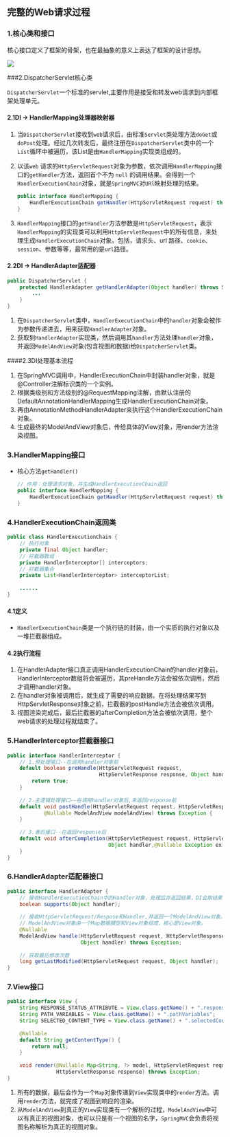 ## 完整的Web请求过程

### 1.核心类和接口

核心接口定义了框架的骨架，也在最抽象的意义上表达了框架的设计思想。

![](https://javanote.oss-cn-shenzhen.aliyuncs.com/5_MVC接口处理流程.png)

###2.DispatcherServlet核心类

`DispatcherServlet`一个标准的servlet,主要作用是接受和转发web请求到内部框架处理单元。

#### 2.1DI → HandlerMapping处理器映射器

1. 当`DispatcherServlet`接收到`web`请求后，由标准`Servlet`类处理方法`doGet`或`doPost`处理。经过几次转发后，最终注册在`DispatcherServlet`类中的一个 `List`循环中被遍历，该List是由`HandlerMapping`实现类组成的。

2. 以该`web` 请求的`HttpServletRequest`对象为参数，依次调用`HandlerMapping`接口的`getHandler`方法，返回首个不为 `null` 的调用结果。会得到一个`HandlerExecutionChain`对象，就是`SpringMVC`对`URl`映射处理的结果。

   ```java
   public interface HandlerMapping {
       HandlerExecutionChain getHandler(HttpServletRequest request) throws Exception;
   }
   ```

3. `HandlerMapping`接口的`getHandler`方法参数是`HttpServletRequest`，表示`HandlerMapping`的实现类可以利用`HttpServletRequest`中的所有信息，来处理生成`HandlerExecutionChain`对象。包括，请求头、url 路径、`cookie`、`session`、参数等等，最常用的是`url`路径。

#### 2.2DI → HandlerAdapter适配器

```java
public DispatcherServlet {
    protected HandlerAdapter getHandlerAdapter(Object handler) throws ServletException {
		...
	}
}
```

1. 在`DispatcherServlet`类中，`HandlerExecutionChain`中的`handler`对象会被作为参数传递进去，用来获取`HandlerAdapter`对象。
2. 获取到`HandlerAdapter`实现类，然后调用其`handler`方法处理`handler`对象，并返回`ModelAndView`对象(包含视图和数据)给`DispatcherServlet`类。

####2.3DI处理基本流程

1. 在SpringMVC调用中，HandlerExecutionChain中封装handler对象，就是@Controller注解标识类的一个实例。
2. 根据类级别和方法级别的@RequestMapping注解，由默认注册的DefaultAnnotationHandlerMapping生成HandlerExecutionChain对象。
3. 再由AnnotationMethodHandlerAdapter来执行这个HandlerExecutionChain对象。
4. 生成最终的ModelAndView对象后，传给具体的View对象，用render方法渲染视图。

### 3.HandlerMapping接口

- 核心方法`getHandler()`

  ```java
  // 作用：处理请求对象，并生成HandlerExecutionChain返回
  public interface HandlerMapping {
      HandlerExecutionChain getHandler(HttpServletRequest request) throws Exception;
  }
  ```

### 4.HandlerExecutionChain返回类

```java
public class HandlerExecutionChain {
    // 执行对象
	private final Object handler;
	// 拦截器数组
	private HandlerInterceptor[] interceptors;
	// 拦截器集合
	private List<HandlerInterceptor> interceptorList;
    
    ......
}
```

#### 4.1定义

- `HandlerExecutionChain`类是一个执行链的封装，由一个实质的执行对象以及一堆拦截器组成。

#### 4.2执行流程

1. 在HandlerAdapter接口真正调用HandlerExecutionChain的handler对象前，HandlerInterceptor数组将会被遍历，其preHandle方法会被依次调用，然后才调用handler对象。
2. 在handler对象被调用后，就生成了需要的响应数据。在将处理结果写到HttpServletResponse对象之前，拦截器的postHandle方法会被依次调用。
3. 视图渲染完成后，最后拦截器的afterCompletion方法会被依次调用，整个web请求的处理过程就结束了。

### 5.HandlerInterceptor拦截器接口

```java
public interface HandlerInterceptor {
    // 1.预处理接口--在调用handler对象前
    default boolean preHandle(HttpServletRequest request, 
                              HttpServletResponse response, Object handler) throws Exception {
		return true;
	}
    
    // 2.主逻辑处理接口--在调用handler对象后,未返回response前
    default void postHandle(HttpServletRequest request, HttpServletResponse response, Object handler,
			@Nullable ModelAndView modelAndView) throws Exception {
	}
    
    // 3.善后接口--在返回response后
    default void afterCompletion(HttpServletRequest request, HttpServletResponse response, 
                                 Object handler,@Nullable Exception ex) throws Exception {
	}
}
```

### 6.HandlerAdapter适配器接口

```java
public interface HandlerAdapter {
    // 接收HandlerExecutionChain中的Handler对象，处理后并返回结果，DI会取结果为true的HandlerAdapter。
    boolean supports(Object handler);
    
    // 接收HttpServletRequest/Respose和Handler,并返回一个ModelAndView对象。
    // ModelAndView对象由一个Map数据模型和View对象组成，核心是View对象。
    @Nullable
	ModelAndView handle(HttpServletRequest request, HttpServletResponse response, 
                        Object handler) throws Exception;
    
    // 获取最后修改次数
    long getLastModified(HttpServletRequest request, Object handler);
}
```

### 7.View接口

```java
public interface View {
    String RESPONSE_STATUS_ATTRIBUTE = View.class.getName() + ".responseStatus";
    String PATH_VARIABLES = View.class.getName() + ".pathVariables";
    String SELECTED_CONTENT_TYPE = View.class.getName() + ".selectedContentType";
    
    @Nullable
	default String getContentType() {
		return null;
	}
    
    void render(@Nullable Map<String, ?> model, HttpServletRequest request, 
                HttpServletResponse response) throws Exception;
}
```

1. 所有的数据，最后会作为一个`Map`对象传递到`View`实现类中的`render`方法。调用`render`方法，就完成了视图到响应的渲染。
2. 从`ModelAndView`到真正的`View`实现类有一个解析的过程，`ModelAndView`中可以有真正的视图对象，也可以只是有一个视图的名字，`SpringMVC`会负责将视图名称解析为真正的视图对象。